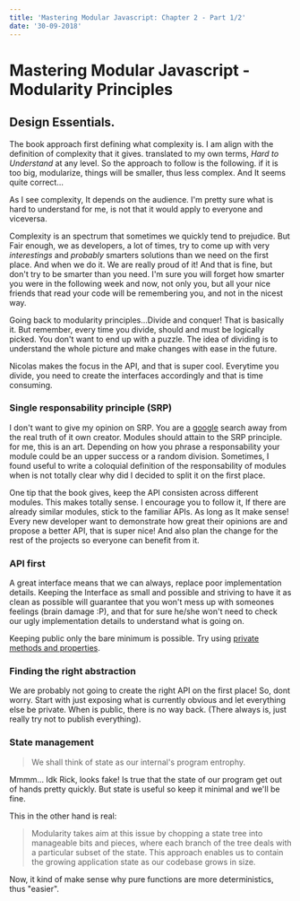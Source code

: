 ```yaml
---
title: 'Mastering Modular Javascript: Chapter 2 - Part 1/2'
date: '30-09-2018'
---
```


# Mastering Modular Javascript - Modularity Principles

## Design Essentials.

The book approach first defining what complexity is. I am align with the definition of complexity that it gives. translated to my own terms, _Hard to Understand_ at any level.
So the approach to follow is the following. if it is too big, modularize, things will be smaller, thus less complex. And It seems quite correct...

As I see complexity, It depends on the audience. I'm pretty sure what is hard to understand for me, is not that it would apply to everyone and viceversa.

Complexity is an spectrum that sometimes we quickly tend to prejudice. But Fair enough, we as developers, a lot of times, try to come up with very _interestings_ and _probably_ smarters solutions than we need on the first place. And when we do it. We are really proud of it! And that is fine, but don't try to be smarter than you need. I'm sure you will forget how smarter you were in the following week and now, not only you, but all your nice friends that read your code will be remembering you, and not in the nicest way.

Going back to modularity principles...Divide and conquer! That is basically it. But remember, every time you divide, should and must be logically picked. You don't want to end up with a puzzle. The idea of dividing is to understand the whole picture and make changes with ease in the future.

Nicolas makes the focus in the API, and that is super cool. Everytime you divide, you need to create the interfaces accordingly and that is time consuming.

### Single responsability principle (SRP)

I don't want to give my opinion on SRP. You are a [google](https://www.google.nl/search?q=single+responsibility+principle) search away from the real truth of it own creator. Modules should attain to the SRP principle. for me, this is an art. Depending on how you phrase a responsability your module could be an upper success or a random division. Sometimes, I found useful to write a coloquial definition of the responsability of modules when is not totally clear why did I decided to split it on the first place.

One tip that the book gives, keep the API consisten across different modules. This makes totally sense. I encourage you to follow it, If there are already similar modules, stick to the familiar APIs. As long as It make sense! Every new developer want to demonstrate how great their opinions are and propose a better API, that is super nice! And also plan the change for the rest of the projects so everyone can benefit from it.

### API first

A great interface means that we can always, replace poor implementation details. Keeping the Interface as small and possible and striving to have it as clean as possible will guarantee that you won't mess up with someones feelings (brain damage :P), and that for sure he/she won't need to check our ugly implementation details to understand what is going on.

Keeping public only the bare minimum is possible. Try using [private methods and properties](https://blog.z3ro.com.ar/005-js-private-properties/).

### Finding the right abstraction

We are probably not going to create the right API on the first place! So, dont worry. Start with just exposing what is currently obvious and let everything else be private. When is public, there is no way back. (There always is, just really try not to publish everything).

### State management

> We shall think of state as our internal's program entrophy.

Mmmm... Idk Rick, looks fake! Is true that the state of our program get out of hands pretty quickly. But state is useful so keep it minimal and we'll be fine.

This in the other hand is real:

> Modularity takes aim at this issue by chopping a state tree into manageable bits and pieces, where each branch of the tree deals with a particular subset of the state. This approach enables us to contain the growing application state as our codebase grows in size.

Now, it kind of make sense why pure functions are more deterministics, thus "easier".
